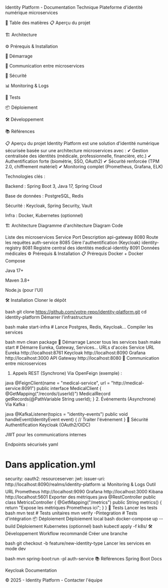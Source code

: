 Identity Platform - Documentation Technique
Plateforme d'identité numérique microservices

📌 Table des matières
📋 Aperçu du projet

🏗 Architecture

⚙ Prérequis & Installation

🚀 Démarrage

🔗 Communication entre microservices

🔐 Sécurité

📊 Monitoring & Logs

🧪 Tests

📦 Déploiement

🛠 Développement

📚 Références

📋 Aperçu du projet
Identity Platform est une solution d'identité numérique sécurisée basée sur une architecture microservices avec :
✔ Gestion centralisée des identités (médicale, professionnelle, financière, etc.)
✔ Authentification forte (biométrie, SSO, OAuth2)
✔ Sécurité renforcée (TPM 2.0, chiffrement matériel)
✔ Monitoring complet (Prometheus, Grafana, ELK)

Technologies clés :

Backend : Spring Boot 3, Java 17, Spring Cloud

Base de données : PostgreSQL, Redis

Sécurité : Keycloak, Spring Security, Vault

Infra : Docker, Kubernetes (optionnel)

🏗 Architecture
Diagramme d'architecture
Diagram
Code















Liste des microservices
Service	Port	Description
api-gateway	8080	Route les requêtes
auth-service	8085	Gère l'authentification (Keycloak)
identity-registry	8081	Registre central des identités
medical-identity	8091	Données médicales
⚙ Prérequis & Installation
📋 Prérequis
Docker + Docker Compose

Java 17+

Maven 3.8+

Node.js (pour l'UI)

🛠 Installation
Cloner le dépôt

bash
git clone https://github.com/votre-repo/identity-platform.git
cd identity-platform
Démarrer l'infrastructure

bash
make start-infra  # Lance Postgres, Redis, Keycloak...
Compiler les services

bash
mvn clean package
🚀 Démarrage
Lancer tous les services
bash
make start  # Démarre Eureka, Gateway, Services...
URLs d'accès
Service	URL
Eureka	http://localhost:8761
Keycloak	http://localhost:8090
Grafana	http://localhost:3000
API Gateway	http://localhost:8080
🔗 Communication entre microservices
1. Appels REST (Synchrone)
Via OpenFeign (exemple) :

java
@FeignClient(name = "medical-service", url = "http://medical-service:8091")
public interface MedicalClient {
    @GetMapping("/records/{userId}")
    MedicalRecord getRecords(@PathVariable String userId);
}
2. Événements (Asynchrone)
Via Kafka :

java
@KafkaListener(topics = "identity-events")
public void handleEvent(IdentityEvent event) {
    // Traiter l'événement
}
🔐 Sécurité
Authentification
Keycloak (OAuth2/OIDC)

JWT pour les communications internes

Endpoints sécurisés
yaml
# Dans application.yml
security:
  oauth2:
    resourceserver:
      jwt:
        issuer-uri: http://localhost:8090/realms/identity-platform
📊 Monitoring & Logs
Outil	URL
Prometheus	http://localhost:9090
Grafana	http://localhost:3000
Kibana	http://localhost:5601
Exporter des métriques
java
@RestController
public class MetricsController {
    @GetMapping("/metrics")
    public String metrics() {
        return "Expose les métriques Prometheus ici";
    }
}
🧪 Tests
Lancer les tests
bash
mvn test              # Tests unitaires
mvn verify -Pintegration  # Tests d'intégration
📦 Déploiement
Déploiement local
bash
docker-compose up --build
Déploiement Kubernetes (optionnel)
bash
kubectl apply -f k8s/
🛠 Développement
Workflow recommandé
Créer une branche

bash
git checkout -b feature/new-identity-type
Lancer les services en mode dev

bash
mvn spring-boot:run -pl auth-service
📚 Références
Spring Boot Docs

Keycloak Documentation

© 2025 - Identity Platform - Contacter l'équipe